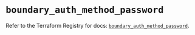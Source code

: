 # `boundary_auth_method_password`

Refer to the Terraform Registry for docs: [`boundary_auth_method_password`](https://registry.terraform.io/providers/hashicorp/boundary/1.3.0/docs/resources/auth_method_password).
